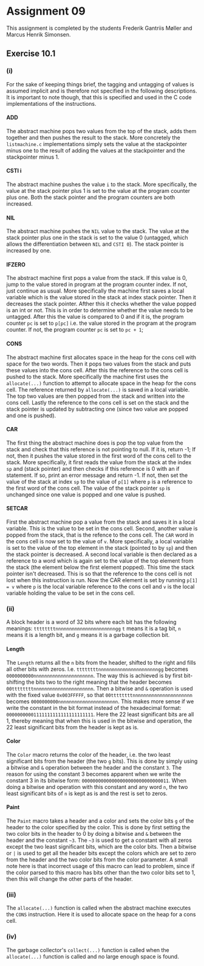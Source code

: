 # Assignment 09

This assignment is completed by the students Frederik Gantriis Møller and
Marcus Henrik Simonsen.

## Exercise 10.1

### (i)

For the sake of keeping things brief, the tagging and untagging of values is
assumed implicit and is therefore not specified in the following descriptions.
It is important to note though, that this is specified and used in the C code
implementations of the instructions.

#### ADD

The abstract machine pops two values from the top of the stack, adds them
together and then pushes the result to the stack.
More concretely the `listmachine.c` implementations simply sets the value at the
stackpointer minus one to the result of adding the values at the stackpointer
and the stackpointer minus 1.

#### CSTI i

The abstract machine pushes the value `i` to the stack.
More specifically, the value at the stack pointer plus 1 is set to the value at
the program counter plus one. Both the stack pointer and the program counters
are both increased.

#### NIL

The abstract machine pushes the `NIL` value to the stack.
The value at the stack pointer plus one in the stack is set to the value 0
(untagged, which allows the differentiation between `NIL` and `CSTI 0`). The
stack pointer is increased by one.

#### IFZERO

The abstract machine first pops a value from the stack. If this value is 0, jump
to the value stored in program at the program counter index. If not, just
continue as usual.
More specifically the machine first saves a local variable which is the value
stored in the stack at index stack pointer. Then it decreases the stack pointer.
Afther this it checks whether the value popped is an int or not. This is in
order to determine whether the value needs to be untagged. After this the value
is compared to 0 and if it is, the program counter `pc` is set to `p[pc]` i.e.
the value stored in the program at the program counter. If not, the program
counter `pc` is set to `pc + 1`;

#### CONS

The abstract machine first allocates space in the heap for the cons cell with
space for the two words. Then it pops two values from the stack and puts these
values into the cons cell. After this the reference to the cons cell is pushed
to the stack.
More specifically the machine first uses the `allocate(...)` function to attempt
to allocate space in the heap for the cons cell. The reference returned by
`allocate(...)` is saved in a local variable. The top two values are then popped
from the stack and written into the cons cell. Lastly the reference to the cons
cell is set on the stack and the stack pointer is updated by subtracting one
(since two value are popped and one is pushed).

#### CAR

The first thing the abstract machine does is pop the top value from the stack
and check that this reference is not pointing to null. If it is, return -1; If
not, then it pushes the value stored in the first word of the cons cell to the
stack.
More specifically, it first reads the value from the stack at the index `sp` and
(stack pointer) and then checks if this reference is 0 with an if statement. If
so, print an error message and return -1. If not, then set the value of the
stack at index `sp` to the value of `p[1]` where `p` is a reference to the first
word of the cons cell. The value of the stack pointer `sp` is unchanged since
one value is popped and one value is pushed.

#### SETCAR

First the abstract machine pop a value from the stack and saves it in a local
variable. This is the value to be set in the cons cell. Second, another value is
popped from the stack, that is the refence to the cons cell. The `CAR` word in
the cons cell is now set to the value of `v`.
More specifically, a local variable is set to the value of the top element in
the stack (pointed to by `sp`) and then the stack pointer is decreased. A second
local variable is then declared as a reference to a word which is again set to
the value of the top element from the stack (the element below the first element
popped). This time the stack pointer isn't decreased. This is so that the
reference to the cons cell is not lost when this instruction is run. Now the CAR
element is set by running `p[1] = v` where `p` is the local variable reference to
the cons cell and `v` is the local variable holding the value to be set in the
cons cell.

### (ii)

A block header is a word of 32 bits where each bit has the following meanings:
`ttttttttnnnnnnnnnnnnnnnnnnnnnngg`
`t` means it is a tag bit, `n` means it is a length bit, and `g` means it is a
garbage collection bit.

#### Length

The `Length` returns all the `n` bits from the header, shifted to the right and
fills all other bits with zeros. I.e. `ttttttttnnnnnnnnnnnnnnnnnnnnnngg` becomes
`0000000000nnnnnnnnnnnnnnnnnnnnnn`. The way this is achieved is by first
bit-shifting the bits two to the right meaning that the header becomes
`00ttttttttnnnnnnnnnnnnnnnnnnnnnn`. Then a bitwise and `&` operation is used
with the fixed value `0x003FFFFF`, so that `00ttttttttnnnnnnnnnnnnnnnnnnnnnn`
becomes `0000000000nnnnnnnnnnnnnnnnnnnnnn`. This makes more sense if we write
the constant in the bit format instead of the hexadecimal format:
`00000000001111111111111111111111`. Here the 22 least significant bits are all
1, thereby meaning that when this is used in the bitwise and operation, the 22
least significant bits from the header is kept as is.

#### Color

The `Color` macro returns the color of the header, i.e. the two least
significant bits from the header (the two `g` bits). This is done by simply
using a bitwise and `&` operation between the header and the constant `3`. The
reason for using the constant 3 becomes apparent when we write the constant 3 in
its bitwise form: `00000000000000000000000000000011`. When doing a bitwise and
operation with this constant and any word `n`, the two least significant bits of
`n` is kept as is and the rest is set to zeros.

#### Paint

The `Paint` macro takes a header and a color and sets the color bits `g` of the
header to the color specified by the color. This is done by first setting the
two color bits in the header to 0 by doing a bitwise and `&` between the header
and the constant `~3`. The `~3` is used to get a constant with all zeros except
the two least significant bits, which are the color bits. Then a bitwise or `|`
is used to get all the header bits except the colors which are set to zero from
the header and the two color bits from the color parameter.
A small note here is that incorrect usage of this macro can lead to problem,
since if the color parsed to this macro has bits other than the two color bits
set to 1, then this will change the other parts of the header.

### (iii)

The `allocate(...)` function is called when the abstract machine executes the
`CONS` instruction. Here it is used to allocate space on the heap for a cons
cell.

### (iv)

The garbage collector's `collect(...)` function is called when the
`allocate(...)` function is called and no large enough space is found.

